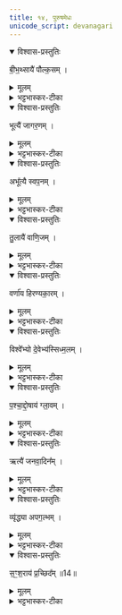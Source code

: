 ```yaml
---
title: १४, पुरुषमेधः
unicode_script: devanagari
---
```


<details open><summary>विश्वास-प्रस्तुतिः</summary>

बी॒भ॒थ्सायै॑ पौल्क॒सम् ।
</details>

<details><summary>मूलम्</summary>

बी॒भ॒थ्सायै॑ पौल्क॒सम् ।
</details>

<details><summary>भट्टभास्कर-टीका</summary>

1बीभत्सायै पौल्कसं अतिनिकृष्टां जातिम् ।
</details>

<details open><summary>विश्वास-प्रस्तुतिः</summary>

भूत्यै॑ जागर॒णम् ।
</details>

<details><summary>मूलम्</summary>

भूत्यै॑ जागर॒णम् ।
</details>

<details><summary>भट्टभास्कर-टीका</summary>

भूत्यै अभिवृध्यै जागरणं प्रबोधशीलं अवहितम् ।
</details>

<details open><summary>विश्वास-प्रस्तुतिः</summary>

अभू᳚त्यै स्वप॒नम् ।
</details>

<details><summary>मूलम्</summary>

अभू᳚त्यै स्वप॒नम् ।
</details>

<details><summary>भट्टभास्कर-टीका</summary>

अभूत्यै स्वपनं प्रमादभूयिष्ठम् ।
</details>

<details open><summary>विश्वास-प्रस्तुतिः</summary>

तु॒लायै॑ वाणि॒जम् ।
</details>

<details><summary>मूलम्</summary>

तु॒लायै॑ वाणि॒जम् ।
</details>

<details><summary>भट्टभास्कर-टीका</summary>

तुलायै परिच्छेदविशेषाय वाणिजं तुलासूत्रजीविनम् । वणिगेव वाणिजः स्वार्थिकोऽण् ।
</details>

<details open><summary>विश्वास-प्रस्तुतिः</summary>

वर्णा॑य हिरण्यका॒रम् ।
</details>

<details><summary>मूलम्</summary>

वर्णा॑य हिरण्यका॒रम् ।
</details>

<details><summary>भट्टभास्कर-टीका</summary>

वर्णाय हिरण्यकारम् । गतम् ।
</details>

<details open><summary>विश्वास-प्रस्तुतिः</summary>

विश्वे᳚भ्यो दे॒वेभ्य॑स्सिध्म॒लम् ।
</details>

<details><summary>मूलम्</summary>

विश्वे᳚भ्यो दे॒वेभ्य॑स्सिध्म॒लम् ।
</details>

<details><summary>भट्टभास्कर-टीका</summary>

विश्वेभ्यो देवेभ्यः सिध्यलं कुष्ठरोगिणम्, तत्कोपजन्यत्वात्तस्य । 'सिध्मादिम्यश्च' इति लच् ।
</details>

<details open><summary>विश्वास-प्रस्तुतिः</summary>

प॒श्चा॒द्दो॒षाय॑ ग्ला॒वम् ।
</details>

<details><summary>मूलम्</summary>

प॒श्चा॒द्दो॒षाय॑ ग्ला॒वम् ।
</details>

<details><summary>भट्टभास्कर-टीका</summary>

पश्चाद्दोषाय कुष्ठव्यतिरिक्ताय देहदोषाय ग्लावं नित्यकृशवपुषं, तज्जन्यत्वात्कार्श्यस्य । ग्लायतेः क्विबन्तात् मत्वर्थीयो वकारः ।
</details>

<details open><summary>विश्वास-प्रस्तुतिः</summary>

ऋत्यै॑ जनवा॒दिन᳚म् ।
</details>

<details><summary>मूलम्</summary>

ऋत्यै॑ जनवा॒दिन᳚म् ।
</details>

<details><summary>भट्टभास्कर-टीका</summary>

ऋत्यै अरुणाय आर्तत्वाय जनवादिनं जनानां परिवदनशीलम् ।
</details>

<details open><summary>विश्वास-प्रस्तुतिः</summary>

व्यृ॑द्ध्या अपग॒ल्भम् ।
</details>

<details><summary>मूलम्</summary>

व्यृ॑द्ध्या अपग॒ल्भम् ।
</details>

<details><summary>भट्टभास्कर-टीका</summary>

व्यृवधै ऋद्ध्यभावाय अपगल्भं अपगतधार्ष्ट्यं लज्जामूकम् ।
</details>

<details open><summary>विश्वास-प्रस्तुतिः</summary>

स॒ꣳ॒श॒राय॑ प्र॒च्छिद᳚म् ॥14॥  
</details>

<details><summary>मूलम्</summary>

स॒ꣳ॒श॒राय॑ प्र॒च्छिद᳚म् ॥14॥  
</details>

<details><summary>भट्टभास्कर-टीका</summary>

संशराय संकीर्णत्वाय प्रध्वंसाय प्रच्छिदं प्रकर्षेण भेत्तारं शल्यानामुद्धर्तारम् ॥

इति तृतीये चतुर्थे चतुर्दशोऽनुवाकः ॥  

</details>

